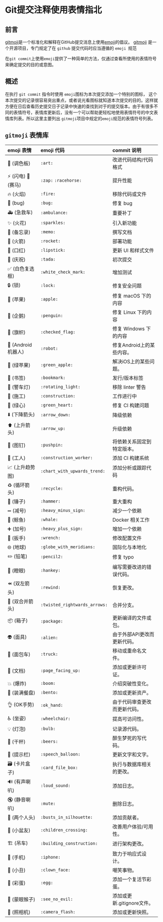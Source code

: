 # Git提交注释使用表情指北

## 前言

[gitmoji](https://gitmoji.carloscuesta.me/)是一个标准化和解释在GitHub提交消息上使用[emoji](https://gitmoji.carloscuesta.me/)的倡议。 [gitmoji](https://gitmoji.carloscuesta.me/) 是一个开源项目，专门规定了在 `github` 提交代码时应当遵循的 `emoji `规范

在`git commit`上使用`emoji`提供了一种简单的方法，仅通过查看所使用的表情符号来确定提交的目的或意图。

## 概述

在执行 `git commit` 指令时使用 `emoji`图标为本次提交添加一个特别的图标， 这个本次提交的记录很容易突出重点，或者说光看图标就知道本次提交的目的。这样就方便在日后查看历史提交日子记录中快速的查找到对于的提交版本。由于有很多不同的表情符号，表情库更新后，没有一个可以帮助更轻松地使用表情符号的中文表情库列表。所以这里主要列出 `gitmoji`项目中规定的`emoji`规范的表情符号列表。

## `gitmoji` 表情库

| emoji 表情                               | emoji 代码                    | commit 说明                  |
| :--------------------------------------- | :---------------------------- | :--------------------------- |
| :art: (调色板)                           | `:art:`                       | 改进代码结构/代码格式        |
| :zap: (闪电) :racehorse: (赛马)          | `:zap:` `:racehorse:`         | 提升性能                     |
| :fire: (火焰)                            | `:fire:`                      | 移除代码或文件               |
| :bug: (bug)                              | `:bug:`                       | 修复 bug                     |
| :ambulance: (急救车)                     | `:ambulance:`                 | 重要补丁                     |
| :sparkles: (火花)                        | `:sparkles:`                  | 引入新功能                   |
| :memo: (备忘录)                          | `:memo:`                      | 撰写文档                     |
| :rocket: (火箭)                          | `:rocket:`                    | 部署功能                     |
| :lipstick: (口红)                        | `:lipstick:`                  | 更新 UI 和样式文件           |
| :tada: (庆祝)                            | `:tada:`                      | 初次提交                     |
| :white_check_mark: (白色复选框)          | `:white_check_mark:`          | 增加测试                     |
| :lock: (锁)                              | `:lock:`                      | 修复安全问题                 |
| :apple: (苹果)                           | `:apple:`                     | 修复 macOS 下的内容          |
| :penguin: (企鹅)                         | `:penguin:`                   | 修复 Linux 下的内容          |
| :checkered_flag: (旗帜)                  | `:checked_flag:`              | 修复 Windows 下的内容        |
| :robot: (Android机器人)                  | `:robot:`                     | 修复Android上的某些内容。    |
| :green_apple: (绿苹果)                   | `:green_apple:`               | 解决iOS上的某些问题。        |
| :bookmark: (书签)                        | `:bookmark:`                  | 发行/版本标签                |
| :rotating_light: (警车灯)                | `:rotating_light:`            | 移除 linter 警告             |
| :construction: (施工)                    | `:construction:`              | 工作进行中                   |
| :green_heart: (绿心)                     | `:green_heart:`               | 修复 CI 构建问题             |
| :arrow_down: (下降箭头)                  | `:arrow_down:`                | 降级依赖                     |
| :arrow_up: (上升箭头)                    | `:arrow_up:`                  | 升级依赖                     |
| :pushpin: (图钉)                         | `:pushpin:`                   | 将依赖关系固定到特定版本。   |
| :construction_worker: (工人)             | `:construction_worker:`       | 添加 CI 构建系统             |
| :chart_with_upwards_trend: (上升趋势图)  | `:chart_with_upwards_trend:`  | 添加分析或跟踪代码           |
| :recycle: (循环箭头)                     | `:recycle:`                   | 重构代码。                   |
| :hammer: (锤子)                          | `:hammer:`                    | 重大重构                     |
| :heavy_minus_sign: (减号)                | `:heavy_minus_sign:`          | 减少一个依赖                 |
| :whale: (鲸鱼)                           | `:whale:`                     | Docker 相关工作              |
| :heavy_plus_sign: (加号)                 | `:heavy_plus_sign:`           | 增加一个依赖                 |
| :wrench: (扳手)                          | `:wrench:`                    | 修改配置文件                 |
| :globe_with_meridians: (地球)            | `:globe_with_meridians:`      | 国际化与本地化               |
| :pencil2: (铅笔)                         | `:pencil2:`                   | 修复 typo                    |
| :hankey: (瞪眼)                          | `:hankey:`                    | 编写需要改进的错误代码。     |
| :rewind: (双左箭头)                      | `:rewind:`                    | 恢复更改。                   |
| :twisted_rightwards_arrows: (双合并箭头) | `:twisted_rightwards_arrows:` | 合并分支。                   |
| :package: (箱子)                         | `:package:`                   | 更新编译的文件或包。         |
| :alien: (面具)                           | `:alien:`                     | 由于外部API更改而更新代码。  |
| :truck: (面包车)                         | `:truck:`                     | 移动或重命名文件。           |
| :page_facing_up: (文档)                  | `:page_facing_up:`            | 添加或更新许可证。           |
| :boom: (爆炸)                            | `:boom:`                      | 介绍突破性变化。             |
| :bento: (装满餐盘)                       | `:bento:`                     | 添加或更新资产。             |
| :ok_hand: (OK手势)                       | `:ok_hand:`                   | 由于代码审查更改而更新代码。 |
| :wheelchair: (坐姿)                      | `:wheelchair:`                | 提高可访问性。               |
| :bulb: (灯泡)                            | `:bulb:`                      | 记录源代码。                 |
| :beers: (干杯)                           | `:beers:`                     | 醉生梦死的写代码。           |
| :speech_balloon: (提示栏)                | `:speech_balloon:`            | 更新文字和文字。             |
| :card_file_box: (卡片盒子)               | `:card_file_box:`             | 执行与数据库相关的更改。     |
| :loud_sound: (有声喇叭)                  | `:loud_sound:`                | 添加日志。                   |
| :mute: (静音喇叭)                        | `:mute:`                      | 删除日志。                   |
| :busts_in_silhouette: (两个人头)         | `:busts_in_silhouette:`       | 添加贡献者。                 |
| :children_crossing: (小盆友)             | `:children_crossing:`         | 改善用户体验/可用性。        |
| :building_construction: (吊车)           | `:building_construction:`     | 进行架构更改。               |
| :iphone: (手机)                          | `:iphone:`                    | 致力于响应式设计。           |
| :clown_face: (小丑)                      | `:clown_face:`                | 嘲笑事物。                   |
| :egg: (彩蛋)                             | `:egg:`                       | 添加一个复活节彩蛋。         |
| :see_no_evil: (蒙眼猴子)                 | `:see_no_evil:`               | 添加或更新.gitignore文件。   |
| :camera_flash: (照相机)                  | `:camera_flash:`              | 添加或更新快照。             |